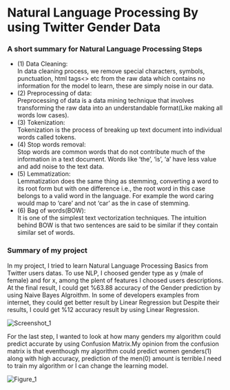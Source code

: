 # Natural Language Processing By using Twitter Gender Data
### A short summary for Natural Language Processing Steps
- (1) Data Cleaning:<br>
In data cleaning process, we remove special characters, symbols, punctuation, html tags<> etc from the raw data which contains no information for the model to learn, these are simply noise in our data.
- (2) Preprocessing of data:<br>
Preprocessing of data is a data mining technique that involves transforming the raw data into an understandable format(Like making all words low cases).
- (3) Tokenization:<br>
Tokenization is the process of breaking up text document into individual words called tokens.
- (4) Stop words removal:<br>
Stop words are common words that do not contribute much of the information in a text document. Words like ‘the’, ‘is’, ‘a’ have less value and add noise to the text data.
- (5) Lemmatization:<br>
Lemmatization does the same thing as stemming, converting a word to its root form but with one difference i.e., the root word in this case belongs to a valid word in the language. For example the word caring would map to ‘care’ and not ‘car’ as the in case of stemming.
- (6) Bag of words(BOW):<br>
It is one of the simplest text vectorization techniques. The intuition behind BOW is that two sentences are said to be similar if they contain similar set of words.

### Summary of my project
In my project, I tried to learn Natural Language Processing Basics from Twitter users datas. To use NLP, I choosed gender type as y (male of female) and for x, among the plent of features I choosed users descriptions. At the final result, I could get %63.88 accuracy of the Gender prediction by using Naive Bayes Algroithm. In some of developers examples from internet, they could get better result by Linear Regression but Despite their results, I could get %12 accuracy result by using Linear Regression.

![Screenshot_1](https://user-images.githubusercontent.com/44119225/105025519-79b0fd00-5a5e-11eb-9863-6244313448a7.jpg)


For the last step, I wanted to look at how many genders my algorithm could predict accurate by using Confusion Matrix.My opinion from the confusion matrix is that eventhough my algorithm could predict women genders(1) along with high accuracy, prediction of the men(0) amount is terrible.I need to train my algorithm or I can change the learning model.

![Figure_1](https://user-images.githubusercontent.com/44119225/105025604-9d744300-5a5e-11eb-8805-4d96c551d94e.png)

